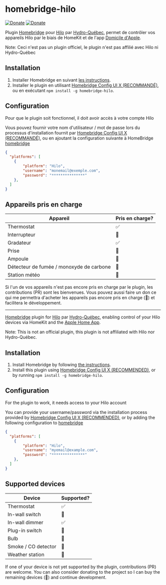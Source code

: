 # homebridge-hilo
<!-- [![npm-version](https://badgen.net/npm/v/homebridge-hilo)](https://www.npmjs.com/package/homebridge-hilo) -->
<!-- [![npm-total-downloads](https://badgen.net/npm/dt/homebridge-hilo)](https://www.npmjs.com/package/homebridge-hilo) -->

[![Donate](https://badgen.net/badge/paypal/donate?icon=https://simpleicons.now.sh/paypal/fff)](https://paypal.me/jsanterre)
[![Donate](https://badgen.net/badge/buymeacoffee/donate?icon=https://simpleicons.now.sh/buymeacoffee/fff)](https://www.buymeacoffee.com/santerrejo)

Plugin [Homebridge](https://homebridge.io) pour [Hilo](https://www.hiloenergie.com/) par [Hydro-Québec](https://www.hydroquebec.com/),
permet de contrôler vos appareils Hilo par le biais de HomeKit et de l'app [Domicile d'Apple](https://www.apple.com/ios/home/).

Note: Ceci n'est pas un plugin officiel, le plugin n'est pas affilié avec Hilo ni Hydro-Québec

## Installation
1. Installer Homebridge en suivant
   [les instructions](https://github.com/homebridge/homebridge/wiki).
2. Installer le plugin en utilisant [Homebridge Config UI X (RECOMMANDÉ)](https://github.com/oznu/homebridge-config-ui-x), ou en exécutant `npm install -g homebridge-hilo`.

## Configuration
Pour que le plugin soit fonctionnel, il doit avoir accès à votre compte Hilo

Vous pouvez fournir votre nom d'utilisateur / mot de passe lors du processus d'installation fournit par [Homebridge Config UI X (RECOMMANDÉ)](https://github.com/oznu/homebridge-config-ui-x),
ou en ajoutant la configuration suivante à HomeBridge [homebridge](https://github.com/homebridge/homebridge/wiki/Homebridge-Config-JSON-Explained)

```json
{
  "platforms": [
    {
        "platform": "Hilo",
        "username": "monemail@exemple.com",
        "password": "***************"
    },
  ]
}
```

## Appareils pris en charge
Appareil | Pris en charge?
---|---
Thermostat | ✅
Interrupteur | 🚧 
Gradateur | ✅ 
Prise | 🚧 
Ampoule | 🚧 
Détecteur de fumée / monoxyde de carbone | 🚧 
Station météo | 🚫 

Si l'un de vos appareils n'est pas encore pris en charge par le plugin, les contributions (PR) sont les bienvenues. Vous pouvez aussi faire un don ce qui me permettra d'acheter les appareils pas encore pris en charge (🚧) et facilitera le développement.

---------------------------------

[Homebridge](https://homebridge.io) plugin for [Hilo](https://www.hiloenergie.com/) par [Hydro-Québec](https://www.hydroquebec.com/),
enabling control of your Hilo devices via HomeKit and the [Apple Home App](https://www.apple.com/ios/home/).

Note: This is not an official plugin, this plugin is not affiliated with Hilo nor Hydro-Québec.

## Installation
1. Install Homebridge by following
   [the instructions](https://github.com/homebridge/homebridge/wiki).
2. Install this plugin using [Homebridge Config UI X (RECOMMENDED)](https://github.com/oznu/homebridge-config-ui-x), or by running `npm install -g homebridge-hilo`.

## Configuration
For the plugin to work, it needs access to your Hilo account

You can provide your username/password via the installation process provided by [Homebridge Config UI X (RECOMMENDED)](https://github.com/oznu/homebridge-config-ui-x),
or by adding the following configuration to [homebridge](https://github.com/homebridge/homebridge/wiki/Homebridge-Config-JSON-Explained)

```json
{
  "platforms": [
    {
        "platform": "Hilo",
        "username": "myemail@example.com",
        "password": "***************"
    },
  ]
}
```

## Supported devices
Device | Supported?
---|---
Thermostat | ✅
In-wall switch | 🚧 
In-wall dimmer | ✅ 
Plug-in switch | 🚧 
Bulb | 🚧 
Smoke / CO detector | 🚧 
Weather station | 🚫 

If one of your device is not yet supported by the plugin, contributions (PR) are welcome. You can also consider donating to the project so I can buy the remaining devices (🚧) and continue development.